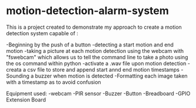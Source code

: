 # motion-detection-alarm-system
This is a project created to demonstrate my approach to create a motion detection system capable of :

-Beginning by the push of a button
-detecting a start motion and end motion
-taking a picture at each motion detection using the webcam with "fswebcam" which allows us to tell the command line to take a photo using the os command within python
-activate a .wav file upon motion detection
-creata a csv file to store and append start annd end motion timestamps
-Sounding a buzzer when motion is detected
-Formatting each image taken with a timestamp as to avoid confusion

Equipment used:
-webcam
-PIR sensor
-Buzzer
-Button
-Breadboard
-GPIO Extension Board

